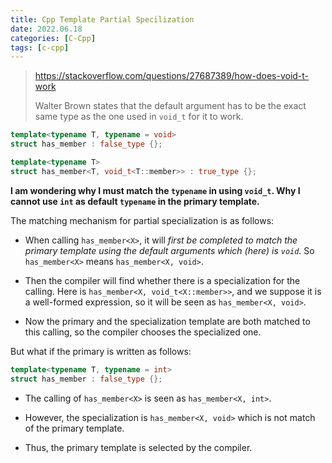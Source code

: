 ```yaml
---
title: Cpp Template Partial Specilization
date: 2022.06.18
categories: [C-Cpp]
tags: [c-cpp]
---
```


> https://stackoverflow.com/questions/27687389/how-does-void-t-work
>
> Walter Brown states that the default argument has to be the exact same type as the one used in `void_t` for it to work.

```c++
template<typename T, typename = void>
struct has_member : false_type {};

template<typename T>
struct has_member<T, void_t<T::member>> : true_type {};
```

**I am wondering why I must match the `typename` in using `void_t`. Why I cannot use `int` as default `typename` in the primary template.**

The matching mechanism for partial specialization is as follows:

- When calling `has_member<X>`, it will *first be completed to match the primary template using the default arguments which (here) is `void`.* So `has_member<X>` means `has_member<X, void>`.

- Then the compiler will find whether there is a specialization for the calling. Here is `has_member<X, void_t<X::member>>`, and we suppose it is a well-formed expression, so it will be seen as `has_member<X, void>`.

- Now the primary and the specialization template are both matched to this calling, so the compiler chooses the specialized one.

But what if the primary is written as follows:

```c++
template<typename T, typename = int>
struct has_member : false_type {};
```

- The calling of `has_member<X>` is seen as `has_member<X, int>`.

- However, the specialization is `has_member<X, void>` which is not match of the primary template.

- Thus, the primary template is selected by the compiler.


